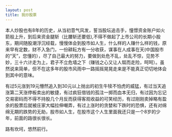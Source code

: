```yaml
---
layout: post
title: 我炒股票
---
```

本人炒股也有8年的历史，从当初意气风发，誓当股坛追击手，憧憬资金账户如火箭般上升，到后来资金腿斩（比腰斩还要低),不得不做起了上市公司的长期小股东，期间随股潮浮沉经载，慢慢体会到股市如人生，什么样的人赚什么样的钱，原来早有定数，财不入急门，一份耕耘方有一分收获，谋事在人成事在天(中国股市的“天”，您懂的），尽了自己最大的努力，要做到处危不乱，处乱不惊，见势不妙，三十六计走为上，君子不立危墙之下（赚钱之心又让人铤而走险，呵呵）。虽然说来简单，但不在这多年的股市风雨中一路摇摇晃晃走来是不能真正切切地体会到其中的意味。

有过5元涨到19元懵然追入到30元以上抛出的初生牛犊不怕虎的威猛，有过当天追涨第二天涨停板卖出的敏捷，有过疯狂借钱的孤注一掷而血本无归，有过因为忘记交易密码而不得不持股几个月反而获得客观收益的可笑经历，有过刚刚卖掉略有盈余的股票后就被庄家大幅拉伸嘲弄，有过上涨时的贪婪和下跌时的恐惧，还有对绵绵无期的跌势的无助，股市如人生，在股市这个人生里面我还只是一个8岁的少年，前面的路很长很长。

路有坎坷，悠然前行。